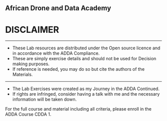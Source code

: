 ## African Drone and Data Academy

# DISCLAIMER
______________
* These Lab resources are distributed under the Open source licence and in accordance with the ADDA Compliance.
* These are simply exercise details and should not be used for Decision making purposes.
* If reference is needed, you may do so but cite the authors of the Materials.
______________
* The Lab Exercises were created as my Journey in the ADDA Continued.
* If rights are infringed, consider having a talk with me and the necessary information will be taken down.

For the full course and material including all criteria, please enroll in the ADDA Course CDDA 1.
